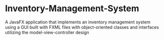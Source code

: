 # Inventory-Management-System
A JavaFX application that implements an inventory management system using a GUI built with FXML files with object-oriented classes and interfaces utilizing the model-view-controller design

